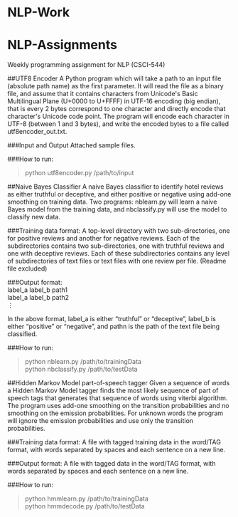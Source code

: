 # NLP-Work
# NLP-Assignments

Weekly programming assignment for NLP (CSCI-544)

##UTF8 Encoder
A Python program which will take a path to an input file (absolute path name) as the first parameter. It will read the file as a binary file, and assume that it contains characters from Unicode's Basic Multilingual Plane (U+0000 to U+FFFF) in UTF-16 encoding (big endian), that is every 2 bytes correspond to one character and directly encode that character's Unicode code point. The program will encode each character in UTF-8 (between 1 and 3 bytes), and write the encoded bytes to a file called utf8encoder_out.txt.

###Input and Output
Attached sample files.

###How to run:
> python utf8encoder.py /path/to/input

##Naive Bayes Classifier
A naive Bayes classifier to identify hotel reviews as either truthful or deceptive, and either positive or negative using add-one smoothing on training data. Two programs: nblearn.py will learn a naive Bayes model from the training data, and nbclassify.py will use the model to classify new data.

###Training data format:
A top-level directory with two sub-directories, one for positive reviews and another for negative reviews. Each of the subdirectories contains two sub-directories, one with truthful reviews and one with deceptive reviews. Each of these subdirectories contains any level of subdirectories of text files or text files with one review per file. (Readme file excluded)

###Output format:  
label_a label_b path1  
label_a label_b path2  
⋮  

In the above format, label_a is either “truthful” or “deceptive”, label_b is either “positive” or “negative”, and pathn is the path of the text file being classified.

###How to run:  
> python nblearn.py /path/to/trainingData  
> python nbclassify.py /path/to/testData

##Hidden Markov Model part-of-speech tagger 
Given a sequence of words a Hidden Markov Model tagger finds the most likely sequence of part of speech tags that generates that sequence of words using viterbi algorithm. The program uses add-one smoothing on the transition probabilities and no smoothing on the emission probabilities. For unknown words the program will ignore the emission probabilities and use only the transition probabilities.

###Training data format:
A file with tagged training data in the word/TAG format, with words separated by spaces and each sentence on a new line.

###Output format:
A file with tagged data in the word/TAG format, with words separated by spaces and each sentence on a new line.

###How to run:
> python hmmlearn.py /path/to/trainingData  
> python hmmdecode.py /path/to/testData


